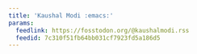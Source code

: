 ```yaml
---
title: 'Kaushal Modi :emacs:'
params:
  feedlink: https://fosstodon.org/@kaushalmodi.rss
  feedid: 7c310f51fb64bb031cf7923fd5a186d5
---
```

